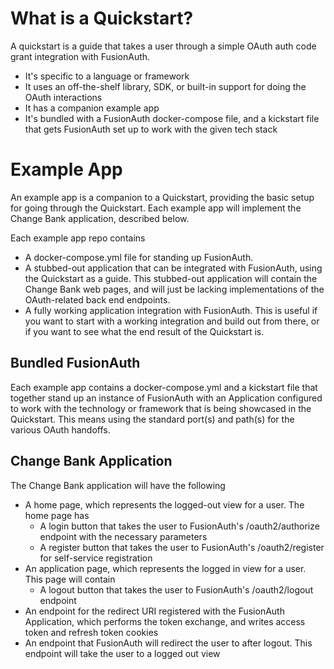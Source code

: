 # What is a Quickstart?
A quickstart is a guide that takes a user through a simple OAuth auth code grant integration with FusionAuth. 
* It's specific to a language or framework
* It uses an off-the-shelf library, SDK, or built-in support for doing the OAuth interactions
* It has a companion example app
* It's bundled with a FusionAuth docker-compose file, and a kickstart file that gets FusionAuth set up to work with the given tech stack

# Example App
An example app is a companion to a Quickstart, providing the basic setup for going through the Quickstart. Each example app will implement the Change Bank application, described below.

Each example app repo contains
* A docker-compose.yml file for standing up FusionAuth.
* A stubbed-out application that can be integrated with FusionAuth, using the Quickstart as a guide. This stubbed-out application will contain the Change Bank web pages, and will just be lacking implementations of the OAuth-related back end endpoints.
* A fully working application integration with FusionAuth. This is useful if you want to start with a working integration and build out from there, or if you want to see what the end result of the Quickstart is.

## Bundled FusionAuth
Each example app contains a docker-compose.yml and a kickstart file that together stand up an instance of FusionAuth with an Application configured to work with the technology or framework that is being showcased in the Quickstart. This means using the standard port(s) and path(s) for the various OAuth handoffs.

## Change Bank Application
The Change Bank application will have the following
* A home page, which represents the logged-out view for a user. The home page has
  * A login button that takes the user to FusionAuth's /oauth2/authorize endpoint with the necessary parameters
  * A register button that takes the user to FusionAuth's /oauth2/register for self-service registration
* An application page, which represents the logged in view for a user. This page will contain
  * A logout button that takes the user to FusionAuth's /oauth2/logout endpoint
* An endpoint for the redirect URI registered with the FusionAuth Application, which performs the token exchange, and writes access token and refresh token cookies
* An endpoint that FusionAuth will redirect the user to after logout. This endpoint will take the user to a logged out view

